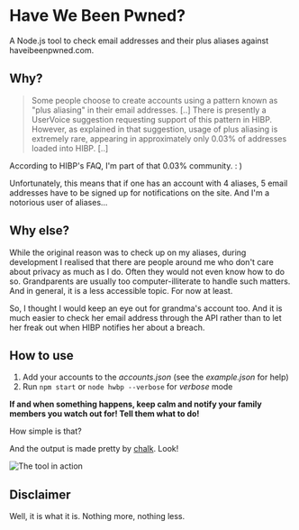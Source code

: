 # Have We Been Pwned?

A Node.js tool to check email addresses and their plus aliases against haveibeenpwned.com.

## Why?

> Some people choose to create accounts using a pattern known as "plus aliasing" in their email addresses. [..] There is presently a UserVoice suggestion requesting support of this pattern in HIBP. However, as explained in that suggestion, usage of plus aliasing is extremely rare, appearing in approximately only 0.03% of addresses loaded into HIBP. [..]

According to HIBP's FAQ, I'm part of that 0.03% community. : )

Unfortunately, this means that if one has an account with 4 aliases, 5 email addresses have to be signed up for notifications on the site. And I'm a notorious user of aliases...

## Why else?

While the original reason was to check up on my aliases, during development I realised that there are people around me who don't care about privacy as much as I do. Often they would not even know how to do so. Grandparents are usually too computer-illiterate to handle such matters. And in general, it is a less accessible topic. For now at least.

So, I thought I would keep an eye out for grandma's account too. And it is much easier to check her email address through the API rather than to let her freak out when HIBP notifies her about a breach.

## How to use

1. Add your accounts to the _accounts.json_ (see the _example.json_ for help)
2. Run `npm start` or `node hwbp --verbose` for _verbose_ mode

**If and when something happens, keep calm and notify your family members you watch out for! Tell them what to do!**

How simple is that?

And the output is made pretty by [chalk](https://github.com/chalk/chalk). Look!

![The tool in action](https://raw.githubusercontent.com/ppseprus/hwbp/master/images/hwbp.gif?raw=true)

## Disclaimer

Well, it is what it is. Nothing more, nothing less.
